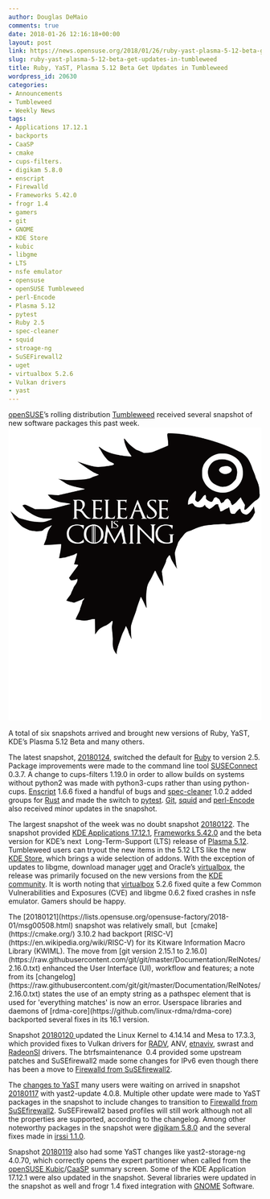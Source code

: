 ```yaml
---
author: Douglas DeMaio
comments: true
date: 2018-01-26 12:16:18+00:00
layout: post
link: https://news.opensuse.org/2018/01/26/ruby-yast-plasma-5-12-beta-get-updates-in-tumbleweed/
slug: ruby-yast-plasma-5-12-beta-get-updates-in-tumbleweed
title: Ruby, YaST, Plasma 5.12 Beta Get Updates in Tumbleweed
wordpress_id: 20630
categories:
- Announcements
- Tumbleweed
- Weekly News
tags:
- Applications 17.12.1
- backports
- CaaSP
- cmake
- cups-filters.
- digikam 5.8.0
- enscript
- Firewalld
- Frameworks 5.42.0
- frogr 1.4
- gamers
- git
- GNOME
- KDE Store
- kubic
- libgme
- LTS
- nsfe emulator
- opensuse
- openSUSE Tumbleweed
- perl-Encode
- Plasma 5.12
- pytest
- Ruby 2.5
- spec-cleaner
- squid
- stroage-ng
- SuSEFirewall2
- uget
- virtualbox 5.2.6
- Vulkan drivers
- yast
---
```


[openSUSE](https://www.opensuse.org/)’s rolling distribution [Tumbleweed](https://en.opensuse.org/Portal:Tumbleweed) received several snapshot of new software packages this past week.![](/wp-content/uploads/2017/09/release-is-coming-black.png)

A total of six snapshots arrived and brought new versions of Ruby, YaST, KDE’s Plasma 5.12 Beta and many others.

The latest snapshot, [20180124](https://lists.opensuse.org/opensuse-factory/2018-01/msg00590.html), switched the default for [Ruby](https://www.ruby-lang.org/) to version 2.5. Package improvements were made to the command line tool [SUSEConnect](https://github.com/SUSE/connect) 0.3.7. A change to cups-filters 1.19.0 in order to allow builds on systems without python2 was made with python3-cups rather than using python-cups. [Enscript](https://www.gnu.org/software/enscript/) 1.6.6 fixed a handful of bugs and [spec-cleaner](https://github.com/openSUSE/spec-cleaner) 1.0.2 added groups for [Rust](https://www.rust-lang.org/) and made the switch to [pytest](https://github.com/pytest-dev/pytest). [Git](https://github.com/git), [squid](http://www.squid-cache.org/) and [perl-Encode](https://perldoc.perl.org/Encode.html) also received minor updates in the snapshot.

The largest snapshot of the week was no doubt snapshot [20180122](https://lists.opensuse.org/opensuse-factory/2018-01/msg00558.html). The snapshot provided [KDE Applications 17.12.1](https://www.kde.org/announcements/announce-applications-17.12.1.php), [Frameworks 5.42.0](https://www.kde.org/announcements/kde-frameworks-5.42.0.php) and the beta version for KDE’s next  Long-Term-Support (LTS) release of [Plasma 5.12](https://www.kde.org/announcements/plasma-5.11.95.php). Tumbleweed users can tryout the new items in the 5.12 LTS like the new[ KDE Store](http://store.kde.org), which brings a wide selection of addons. With the exception of updates to libgme, download manager [uget](http://ugetdm.com/) and Oracle’s [virtualbox](https://www.virtualbox.org/), the release was primarily focused on the new versions from the [KDE community](https://www.kde.org/community/). It is worth noting that [virtualbox](https://www.virtualbox.org/) 5.2.6 fixed quite a few Common Vulnerabilities and Exposures (CVE) and libgme 0.6.2 fixed crashes in nsfe emulator. Gamers should be happy.

<!-- more -->The [20180121](https://lists.opensuse.org/opensuse-factory/2018-01/msg00508.html) snapshot was relatively small, but  [cmake](https://cmake.org/) 3.10.2 had backport [RISC-V](https://en.wikipedia.org/wiki/RISC-V) for its Kitware Information Macro Library (KWIML). The move from [git version 2.15.1 to 2.16.0](https://raw.githubusercontent.com/git/git/master/Documentation/RelNotes/2.16.0.txt) enhanced the User Interface (UI), workflow and features; a note from its [changelog](https://raw.githubusercontent.com/git/git/master/Documentation/RelNotes/2.16.0.txt) states the use of an empty string as a pathspec element that is used for 'everything matches' is now an error. Userspace libraries and daemons of [rdma-core](https://github.com/linux-rdma/rdma-core) backported several fixes in its 16.1 version.

Snapshot [20180120 ](https://lists.opensuse.org/opensuse-factory/2018-01/msg00429.html)updated the Linux Kernel to 4.14.14 and Mesa to 17.3.3, which provided fixes to Vulkan drivers for [RADV](https://github.com/airlied/mesa/tree/semi-interesting/src/amd/vulkan), ANV, [etnaviv](https://github.com/etnaviv), swrast and [RadeonSI](https://www.x.org/wiki/RadeonFeature/) drivers. The btrfsmaintenance  0.4 provided some upstream patches and SuSEfirewall2 made some changes for IPv6 even though there has been a move to [Firewalld from SuSEfirewall2](https://forums.opensuse.org/showthread.php/529290-can-anyone-provide-a-clear-overview-of-the-move-to-firewalld?highlight=firewalld).

The [changes to YaST](https://news.opensuse.org/2018/01/09/future-tumbleweed-snapshot-to-bring-yast-changes/) many users were waiting on arrived in snapshot [20180117](https://lists.opensuse.org/opensuse-factory/2018-01/msg00382.html) with yast2-update 4.0.8. Multiple other update were made to YaST packages in the snapshot to include changes to transition to [Firewalld from SuSEfirewall2](https://forums.opensuse.org/showthread.php/529290-can-anyone-provide-a-clear-overview-of-the-move-to-firewalld?highlight=firewalld). SuSEFirewall2 based profiles will still work although not all the properties are supported, according to the changelog. Among other noteworthy packages in the snapshot were [digikam 5.8.0](https://digikam.org/news/2018-01-14-5.8.0_release_announcement/) and the several fixes made in [irssi 1.1.0](https://irssi.org/2018/01/15/irssi-1.1.0-released/).

Snapshot [20180119](https://lists.opensuse.org/opensuse-factory/2018-01/msg00395.html) also had some YaST changes like yast2-storage-ng 4.0.70, which correctly opens the expert partitioner when called from the [openSUSE Kubic](https://news.opensuse.org/2017/05/29/introducing-kubic-project-a-new-open-source-project/)/[CaaSP](https://www.suse.com/releasenotes/x86_64/SUSE-CAASP/2.0/) summary screen. Some of the KDE Application 17.12.1 were also updated in the snapshot. Several libraries were updated in the snapshot as well and frogr 1.4 fixed integration with [GNOME](https://www.gnome.org/) Software.
